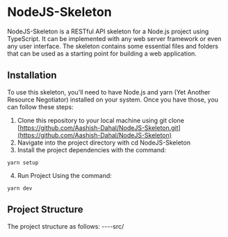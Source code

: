 # NodeJS-Skeleton
NodeJS-Skeleton is a RESTful API skeleton for a Node.js project using TypeScript. It can be implemented with any web server framework or even  any user interface. The skeleton contains some essential files and folders that can be used as a starting point for building a web application.

## Installation 
To use this skeleton, you'll need to have Node.js and yarn (Yet Another Resource Negotiator) installed on your system. Once you have those, you can follow these steps:

1. Clone this repository to your local machine using git clone [https://github.com/Aashish-Dahal/NodeJS-Skeleton.git](https://github.com/Aashish-Dahal/NodeJS-Skeleton)
2. Navigate into the project directory with cd NodeJS-Skeleton
3. Install the project dependencies with the command:
  ```
  yarn setup 
  ```
4. Run Project Using the command:

  ```
  yarn dev
  ```
  
## Project Structure
The project structure as follows:
----src/ 
   

